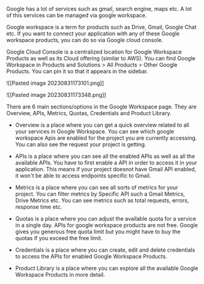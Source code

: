
Google has a lot of services such as gmail, search engine, maps etc. A lot of this services can be managed via google workspace.

Google workspace is a term for products such as Drive, Gmail, Google Chat etc. If you want to connect your application with any of these Google workspace products, you can do so via Google cloud console.

Google Cloud Console is a centralized location for Google Workspace Products as well as its Cloud offering (similar to AWS).  You can find Google Workspace in Products and Solutions > All Products > Other Google Products. You can pin it so that it appears in the sidebar.

![[Pasted image 20230831173101.png]]


![[Pasted image 20230831173348.png]]

There are 6 main sections/options in the Google Workspace page. They are Overview, APIs, Metrics, Quotas, Credentials and Product Library.

- Overview is a place where you can get a quick overview related to all your services in Google Workspace. You can see which google workspace Apis are enabled for the project you are currently accessing. You can also see the request your project is getting. 

- APIs is a place where you can see all the enabled APIs as well as all the available APIs. You have to first enable a API in order to access it in your application. This means if your project doesnot have Gmail API enabled, it won't be able to access endpoints specific to Gmail. 

- Metrics is a place where you can see all sorts of metrics for your project. You can filter metrics by Specific API such a Gmail Metrics, Drive Metrics etc. You can see metrics such as total requests, errors, response time etc. 

- Quotas is a place where you can adjust the available quota for a service in a single day. APIs for google workspace products are not free. Google gives you generous free quota limit but you might have to buy the quotas if you exceed the free limit.  

- Credentials is a place where you can create, edit and delete credentials to access the APIs for enabled Google Workspace Products. 

- Product Library is a place where you can explore all the available Google Workspace Products in more detail.

